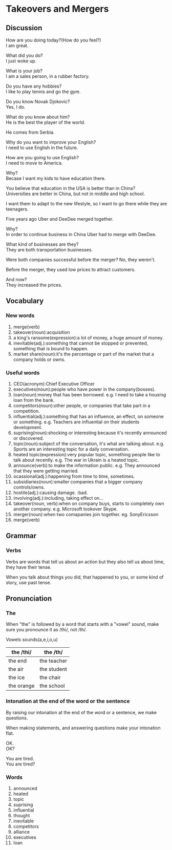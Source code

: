 # Takeovers and Mergers
## Discussion
How are you doing today?(How do you feel?)  
I am great.  

What did you do?  
I just woke up.  

What is your job?  
I am a sales person, in a rubber factory.  

Do you have any hobbies?  
I like to play tennis and go the gym.  

Do you know Novak Djokovic?  
Yes, I do.  

What do you know about him?  
He is the best the player of the world.  

He comes from Serbia.  

Why do you want to improve your English?  
I need to use English in the future.  

How are you going to use English?  
I need to move to America.    

Why?  
Becase I want my kids to have education there.  

You believe that education in the USA is better than in China?  
Universities are better in China, but not in middle and high school.  

I want them to adapt to the new lifestyle, so I want to go there while they are teenagers.  

Five years ago Uber and DeeDee merged together.  

Why?  
In order to continue business in China Uber had to merge with DeeDee.  

What kind of businesses are they?  
They are both transportation businesses.  

Were both companies successful before the merger? 
No, they weren't.  

Before the merger, they used low prices to attract customers.  

And now?  
They increased the prices.  

## Vocabulary
### New words
1. merge(verb)
1. takeover(noun):acquisition
1. a king's ransome(expression):a lot of money, a huge amount of money.
1. inevitable(adj.):something that cannot be stopped or prevented, something that is bound to happen.
1. market share(noun):it's the percentage or part of the market that a company holds or owns.

### Useful words
1. CEO(acronym):Chief Executive Officer
1. executives(noun):people who have power in the company(bosses).
1. loan(noun):money that has been borrowed. e.g. I need to take a housing loan from the bank.
1. competitors(noun):other people, or companies that take part in a competition.
1. influential(adj.):something that has an influence, an effect, on someone or something. e.g. Teachers are influential on their students development.
1. suprising(noun):shocking or interesting because it's recently announced or discovered.
1. topic(noun):subject of the conversation, it's what are talking about. e.g. Sports are an interesting topic for a daily conversation.  
1. heated topic(expression):very popular topic, something people like to talk about recently. e.g. The war in Ukrain is a heated topic.
1. announce(verb):to make the information public. e.g. They announced that they were getting married.
1. ocassional(adj.):happening from time to time, sometimes.
1. subsidiaries(noun):smaller companies that a bigger company controls/owns.
1. hostile(adj.):causing damage. :bad.
1. involving(adj.):including, taking effect on...
1. takeover(noun, verb):when on company buys, starts to completely own another company. e.g. Microsoft tookover Skype.
1. merger(noun):when two comapanies join together. eg. SonyEricsson 
1. merge(verb)

## Grammar
### Verbs
Verbs are words that tell us about an action but they also tell us about time, they have their tense.  

When you talk about things you did, that happened to you, or some kind of story, use past tense.  

## Pronunciation
### The
When "the" is followed by a word that starts with a "vowel" sound, make sure you pronounce it as /thi/, not /th/.  

Vowels sounds(a,e,i,o,u)  

| the /thi/ | the /th/
| --- | ---
| the end | the teacher
| the air | the student
| the ice | the chair
| the orange | the school

### Intonation at the end of the word or the sentence
By raising our intonation at the end of the word or a sentence, we make questions.  

When making statements, and answering questions make your intonation flat.  

OK.  
OK?  

You are tired.  
You are tired?  

### Words
1. announced
1. heated
1. topic
1. suprising
1. influential
1. thought
1. inevitable
1. competitors
1. alliance
1. executives
1. loan
